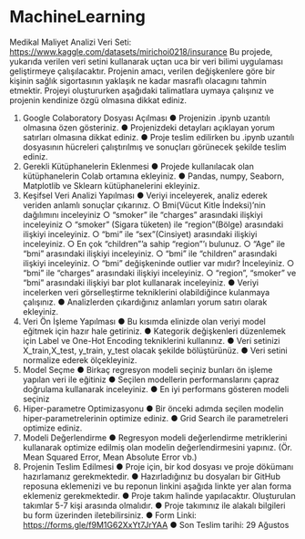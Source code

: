 # MachineLearning
Medikal Maliyet Analizi
Veri Seti: https://www.kaggle.com/datasets/mirichoi0218/insurance
Bu projede, yukarıda verilen veri setini kullanarak uçtan uca bir veri bilimi uygulaması
geliştirmeye çalışılacaktır. Projenin amacı, verilen değişkenlere göre bir kişinin sağlık
sigortasının yaklaşık ne kadar masraflı olacagını tahmin etmektir. Projeyi oluştururken
aşağıdaki talimatlara uymaya çalışınız ve projenin kendinize özgü olmasına dikkat ediniz.
1. Google Colaboratory Dosyası Açılması
● Projenizin .ipynb uzantılı olmasına özen gösteriniz.
● Projenizdeki detayları açıklayan yorum satırları olmasına dikkat ediniz.
● Proje teslim edilirken bu .ipynb uzantılı dosyasının hücreleri çalıştırılmış ve sonuçları
görünecek şekilde teslim ediniz.
2. Gerekli Kütüphanelerin Eklenmesi
● Projede kullanılacak olan kütüphanelerin Colab ortamına ekleyiniz.
● Pandas, numpy, Seaborn, Matplotlib ve Sklearn kütüphanelerini ekleyiniz.
3. Keşifsel Veri Analizi Yapılması
● Veriyi inceleyerek, analiz ederek veriden anlamlı sonuçlar çıkarınız.
○ Bmi(Vücut Kitle İndeksi)’nin dağılımını inceleyiniz
○ “smoker” ile “charges” arasındaki ilişkiyi inceleyiniz
○ “smoker” (Sigara tüketen) ile “region”(Bölge) arasındaki ilişkiyi inceleyiniz.
○ “bmi” ile “sex”(Cinsiyet) arasındaki ilişkiyi inceleyiniz.
○ En çok “children”’a sahip “region”’ı bulunuz.
○ “Age” ile “bmi” arasındaki ilişkiyi inceleyiniz.
○ “bmi” ile “children” arasındaki ilişkiyi inceleyiniz.
○ “bmi” değişkeninde outlier var mıdır? İnceleyiniz.
○ “bmi” ile “charges” arasındaki ilişkiyi inceleyiniz.
○ “region”, “smoker” ve “bmi” arasındaki ilişkiyi bar plot kullanarak inceleyiniz.
● Veriyi incelerken veri görselleştirme tekniklerini olabildiğince kulanmaya çalışınız.
● Analizlerden çıkardığınız anlamları yorum satırı olarak ekleyiniz.
4. Veri Ön İşleme Yapılması
● Bu kısımda elinizde olan veriyi model eğitmek için hazır hale getiriniz.
● Kategorik değişkenleri düzenlemek için Label ve One-Hot Encoding tekniklerini
kullanınız.
● Veri setinizi X_train,X_test, y_train, y_test olacak şekilde bölüştürünüz.
● Veri setini normalize ederek ölçekleyiniz.
5. Model Seçme
● Birkaç regresyon modeli seçiniz bunları ön işleme yapılan veri ile eğitiniz
● Seçilen modellerin performanslarını çapraz doğrulama kullanarak inceleyiniz.
● En iyi performans gösteren modeli seçiniz
6. Hiper-parametre Optimizasyonu
● Bir önceki adımda seçilen modelin hiper-parametrelerinin optimize ediniz.
● Grid Search ile parametreleri optimize ediniz.
7. Modeli Değerlendirme
● Regresyon modeli değerlendirme metriklerini kullanarak optimize edilmiş olan
modelin değerlendirmesini yapınız. (Ör. Mean Squared Error, Mean Absolute Error
vb.)
8. Projenin Teslim Edilmesi
● Proje için, bir kod dosyası ve proje dökümanı hazırlamanız gerekmektedir.
● Hazırladığınız bu dosyaları bir GitHub reposuna eklemenizi ve bu reponun linkini
aşağıda linkte yer alan forma eklemeniz gerekmektedir.
● Proje takım halinde yapılacaktır. Oluşturulan takımlar 5-7 kişi arasında olmalıdır.
● Proje takımınız ile alakalı bilgileri bu form üzerinden iletebilirsiniz.
● Form Linki: https://forms.gle/f9M1G62XxYt7JrYAA
● Son Teslim tarihi: 29 Ağustos

